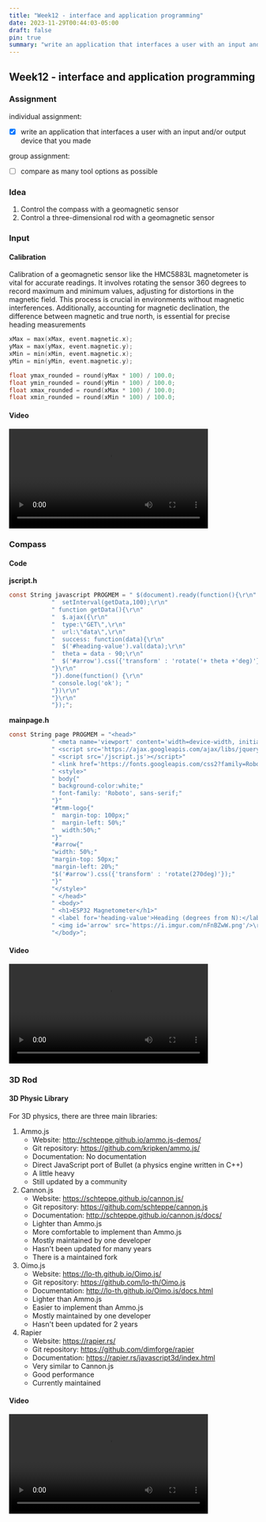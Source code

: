 ```yaml
---
title: "Week12 - interface and application programming"
date: 2023-11-29T00:44:03-05:00
draft: false
pin: true
summary: "write an application that interfaces a user with an input and/or output device that you made"
---
```


## Week12 - interface and application programming

### Assignment

individual assignment:</br>

- [x] write an application that interfaces a user with an input and/or output device that you made

group assignment:</br>

- [ ] compare as many tool options as possible

### Idea

1. Control the compass with a geomagnetic sensor
2. Control a three-dimensional rod with a geomagnetic sensor

### Input

#### Calibration
Calibration of a geomagnetic sensor like the HMC5883L magnetometer is vital for accurate readings. It involves rotating the sensor 360 degrees to record maximum and minimum values, adjusting for distortions in the magnetic field. This process is crucial in environments without magnetic interferences. Additionally, accounting for magnetic declination, the difference between magnetic and true north, is essential for precise heading measurements

````c
xMax = max(xMax, event.magnetic.x);
yMax = max(yMax, event.magnetic.y);
xMin = min(xMin, event.magnetic.x);
yMin = min(yMin, event.magnetic.y);

float ymax_rounded = round(yMax * 100) / 100.0;
float ymin_rounded = round(yMin * 100) / 100.0;
float xmax_rounded = round(xMax * 100) / 100.0;
float xmin_rounded = round(xMin * 100) / 100.0;
````

#### Video

<video  style="width: 80%;" controls>
<source src="../assets/week11/output.mp4"  type="video/mp4">
</video>

### Compass

#### Code

**jscript.h**

````c
const String javascript PROGMEM = " $(document).ready(function(){\r\n"
            "  setInterval(getData,100);\r\n"
            " function getData(){\r\n"
            "  $.ajax({\r\n"
            "  type:\"GET\",\r\n"
            "  url:\"data\",\r\n"
            "  success: function(data){\r\n"
            "  $('#heading-value').val(data);\r\n"
            "  theta = data - 90;\r\n"
            "  $('#arrow').css({'transform' : 'rotate('+ theta +'deg)'});\r\n"
            "}\r\n"
            "}).done(function() {\r\n"
            " console.log('ok'); "
            "})\r\n"
            "}\r\n"
            "});";
````

**mainpage.h**

````c
const String page PROGMEM = "<head>"
            " <meta name='viewport' content='width=device-width, initial-scale=1.0'>"
            " <script src='https://ajax.googleapis.com/ajax/libs/jquery/3.4.1/jquery.min.js'></script>"
            " <script src='/jscript.js'></script>"
            " <link href='https://fonts.googleapis.com/css2?family=Roboto:wght@300&display=swap' rel='stylesheet'>"
            " <style>"
            " body{"
            " background-color:white;"
            " font-family: 'Roboto', sans-serif;" 
            "}"
            "#tmm-logo{"
            "  margin-top: 100px;"
            "  margin-left: 50%;"
            "  width:50%;"
            "}"
            "#arrow{"
            "width: 50%;"
            "margin-top: 50px;"
            "margin-left: 20%;"
            "$('#arrow').css({'transform' : 'rotate(270deg)'});"
            "}"
            "</style>"
            " </head>"
            " <body>"
            " <h1>ESP32 Magnetometer</h1>"
            " <label for='heading-value'>Heading (degrees from N):</label> <input type='text' id='heading-value'>""</p>\r\n" 
            " <img id='arrow' src='https://i.imgur.com/nFnBZwW.png'/>\r\n "
            "</body>";
````


#### Video
<video  style="width: 80%;" controls>
<source src="../assets/week12/compass.mp4"  type="video/mp4">
</video>


### 3D Rod

#### 3D Physic Library
For 3D physics, there are three main libraries:

1. Ammo.js
   - Website: http://schteppe.github.io/ammo.js-demos/
   - Git repository: https://github.com/kripken/ammo.js/
   - Documentation: No documentation
   - Direct JavaScript port of Bullet (a physics engine written in C++)
   - A little heavy
   - Still updated by a community
2. Cannon.js
   - Website: https://schteppe.github.io/cannon.js/
   - Git repository: https://github.com/schteppe/cannon.js
   - Documentation: http://schteppe.github.io/cannon.js/docs/
   - Lighter than Ammo.js
   - More comfortable to implement than Ammo.js
   - Mostly maintained by one developer
   - Hasn't been updated for many years
   - There is a maintained fork
3. Oimo.js
   - Website: https://lo-th.github.io/Oimo.js/
   - Git repository: https://github.com/lo-th/Oimo.js
   - Documentation: http://lo-th.github.io/Oimo.js/docs.html
   - Lighter than Ammo.js
   - Easier to implement than Ammo.js
   - Mostly maintained by one developer
   - Hasn't been updated for 2 years
4. Rapier
   - Website: https://rapier.rs/
   - Git repository: https://github.com/dimforge/rapier
   - Documentation: https://rapier.rs/javascript3d/index.html
   - Very similar to Cannon.js
   - Good performance
   - Currently maintained

#### Video
<video  style="width: 80%;" controls>
<source src="../assets/week12/rod.mp4"  type="video/mp4">
</video>
